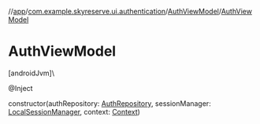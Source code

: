 //[app](../../../index.md)/[com.example.skyreserve.ui.authentication](../index.md)/[AuthViewModel](index.md)/[AuthViewModel](-auth-view-model.md)

# AuthViewModel

[androidJvm]\

@<!---  GfmCommand {"@class":"org.jetbrains.dokka.gfm.ResolveLinkGfmCommand","dri":{"packageName":"javax.inject","classNames":"Inject","callable":null,"target":{"@class":"org.jetbrains.dokka.links.PointingToDeclaration"},"extra":null}} --->Inject<!--- --->

constructor(authRepository: [AuthRepository](../../com.example.skyreserve.repository/-auth-repository/index.md), sessionManager: [LocalSessionManager](../../com.example.skyreserve.util/-local-session-manager/index.md), context: [Context](https://developer.android.com/reference/kotlin/android/content/Context.html))
